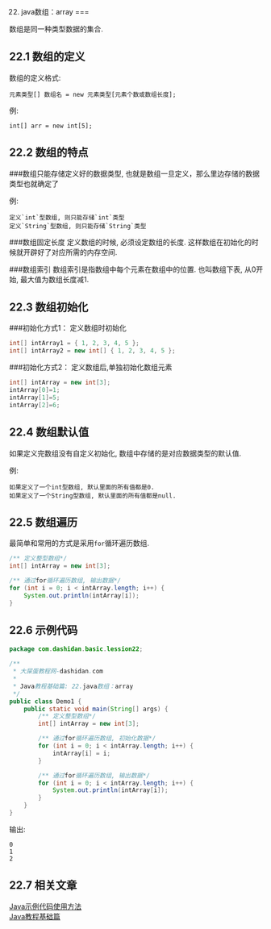 22. java数组：array
===

数组是同一种类型数据的集合.

22.1 数组的定义
---
数组的定义格式:

	元素类型[] 数组名 = new 元素类型[元素个数或数组长度];

例: 

	int[] arr = new int[5];

22.2 数组的特点
---

###数组只能存储定义好的数据类型, 也就是数组一旦定义，那么里边存储的数据类型也就确定了

例:

	定义`int`型数组, 则只能存储`int`类型
	定义`String`型数组, 则只能存储`String`类型

###数组固定长度
定义数组的时候, 必须设定数组的长度. 这样数组在初始化的时候就开辟好了对应所需的内存空间.

###数组索引
数组索引是指数组中每个元素在数组中的位置. 也叫数组下表, 从0开始, 最大值为数组长度减1.

22.3 数组初始化
---

###初始化方式1：
定义数组时初始化

```java
int[] intArray1 = { 1, 2, 3, 4, 5 };
int[] intArray2 = new int[] { 1, 2, 3, 4, 5 };
```

###初始化方式2：
定义数组后,单独初始化数组元素

```java
int[] intArray = new int[3];
intArray[0]=1;
intArray[1]=5;
intArray[2]=6;
```

22.4 数组默认值
---
如果定义完数组没有自定义初始化, 数组中存储的是对应数据类型的默认值.

例:

	如果定义了一个int型数组, 默认里面的所有值都是0.
	如果定义了一个String型数组, 默认里面的所有值都是null.

22.5 数组遍历
---
最简单和常用的方式是采用`for`循环遍历数组.

```java
/** 定义整型数组*/
int[] intArray = new int[3];

/** 通过for循环遍历数组, 输出数据*/
for (int i = 0; i < intArray.length; i++) {
	System.out.println(intArray[i]);
}
```

22.6 示例代码
---
```java
package com.dashidan.basic.lession22;

/**
 * 大屎蛋教程网-dashidan.com
 *
 * Java教程基础篇: 22.java数组：array
 */
public class Demo1 {
    public static void main(String[] args) {
        /** 定义整型数组*/
        int[] intArray = new int[3];

        /** 通过for循环遍历数组, 初始化数据*/
        for (int i = 0; i < intArray.length; i++) {
            intArray[i] = i;
        }

        /** 通过for循环遍历数组, 输出数据*/
        for (int i = 0; i < intArray.length; i++) {
            System.out.println(intArray[i]);
        }
    }
}

```
输出:

	0
	1
	2
	
22.7 相关文章
----
[Java示例代码使用方法](http://localhost/article/java/addenda/Java示例代码使用方法.html)   
[Java教程基础篇](http://localhost/article/java/basic/index.html)   